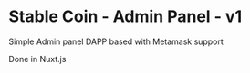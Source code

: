 # Stable Coin - Admin Panel - v1

Simple Admin panel DAPP based with Metamask support

Done in Nuxt.js
